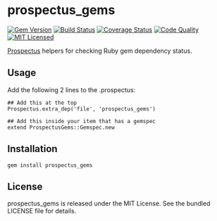 prospectus_gems
=========

[![Gem Version](https://img.shields.io/gem/v/prospectus_gems.svg)](https://rubygems.org/gems/prospectus_gems)
[![Build Status](https://img.shields.io/circleci/project/akerl/prospectus_gems.svg)](https://circleci.com/gh/akerl/prospectus_gems)
[![Coverage Status](https://img.shields.io/codecov/c/github/akerl/prospectus_gems.svg)](https://codecov.io/github/akerl/prospectus_gems)
[![Code Quality](https://img.shields.io/codacy/3e438ed62cec4ceaa4cca42cb567e42e.svg)](https://www.codacy.com/app/akerl/prospectus_gems)
[![MIT Licensed](https://img.shields.io/badge/license-MIT-green.svg)](https://tldrlegal.com/license/mit-license)

[Prospectus](https://github.com/akerl/prospectus) helpers for checking Ruby gem dependency status.

## Usage

Add the following 2 lines to the .prospectus:

```
## Add this at the top
Prospectus.extra_dep('file', 'prospectus_gems')

## Add this inside your item that has a gemspec
extend ProspectusGems::Gemspec.new
```

## Installation

    gem install prospectus_gems

## License

prospectus_gems is released under the MIT License. See the bundled LICENSE file for details.

